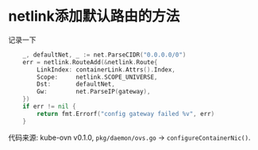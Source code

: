 # netlink添加默认路由的方法

记录一下

```go
	_, defaultNet, _ := net.ParseCIDR("0.0.0.0/0")
	err = netlink.RouteAdd(&netlink.Route{
		LinkIndex: containerLink.Attrs().Index,
		Scope:     netlink.SCOPE_UNIVERSE,
		Dst:       defaultNet,
		Gw:        net.ParseIP(gateway),
	})
	if err != nil {
		return fmt.Errorf("config gateway failed %v", err)
	}
```

代码来源: kube-ovn v0.1.0, `pkg/daemon/ovs.go` -> `configureContainerNic()`.
